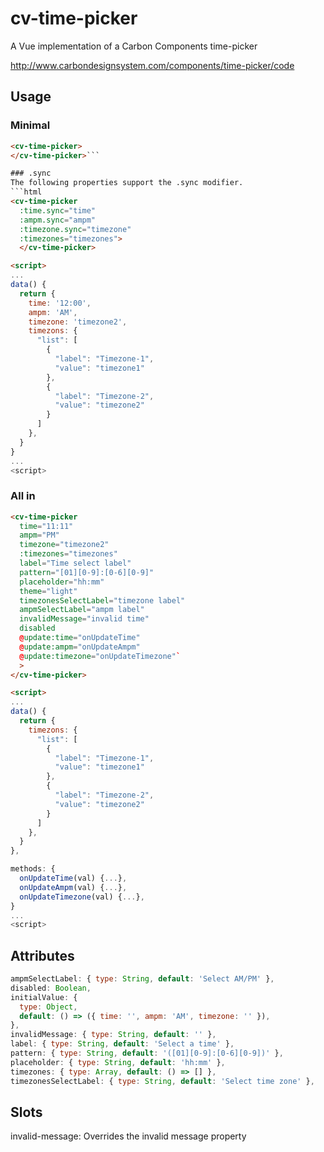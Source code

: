 # cv-time-picker

A Vue implementation of a Carbon Components time-picker

http://www.carbondesignsystem.com/components/time-picker/code

## Usage

### Minimal

````html
<cv-time-picker>
</cv-time-picker>```

### .sync
The following properties support the .sync modifier.
```html
<cv-time-picker
  :time.sync="time"
  :ampm.sync="ampm"
  :timezone.sync="timezone"
  :timezones="timezones">
  </cv-time-picker>

<script>
...
data() {
  return {
    time: '12:00',
    ampm: 'AM',
    timezone: 'timezone2',
    timezons: {
      "list": [
        {
          "label": "Timezone-1",
          "value": "timezone1"
        },
        {
          "label": "Timezone-2",
          "value": "timezone2"
        }
      ]
    },
  }
}
...
<script>
````

### All in

```html
<cv-time-picker
  time="11:11"
  ampm="PM"
  timezone="timezone2"
  :timezones="timezones"
  label="Time select label"
  pattern="[01][0-9]:[0-6][0-9]"
  placeholder="hh:mm"
  theme="light"
  timezonesSelectLabel="timezone label"
  ampmSelectLabel="ampm label"
  invalidMessage="invalid time"
  disabled
  @update:time="onUpdateTime"
  @update:ampm="onUpdateAmpm"
  @update:timezone="onUpdateTimezone"`
  >
</cv-time-picker>

<script>
...
data() {
  return {
    timezons: {
      "list": [
        {
          "label": "Timezone-1",
          "value": "timezone1"
        },
        {
          "label": "Timezone-2",
          "value": "timezone2"
        }
      ]
    },
  }
},

methods: {
  onUpdateTime(val) {...},
  onUpdateAmpm(val) {...},
  onUpdateTimezone(val) {...},
}
...
<script>
```

## Attributes

```javascript
ampmSelectLabel: { type: String, default: 'Select AM/PM' },
disabled: Boolean,
initialValue: {
  type: Object,
  default: () => ({ time: '', ampm: 'AM', timezone: '' }),
},
invalidMessage: { type: String, default: '' },
label: { type: String, default: 'Select a time' },
pattern: { type: String, default: '([01][0-9]:[0-6][0-9])' },
placeholder: { type: String, default: 'hh:mm' },
timezones: { type: Array, default: () => [] },
timezonesSelectLabel: { type: String, default: 'Select time zone' },
```

## Slots

invalid-message: Overrides the invalid message property

